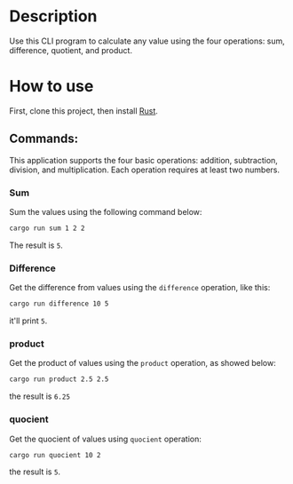 # Description 

Use this CLI program to calculate any value using the four operations: sum, difference, quotient, and product.

# How to use

First, clone this project, then install [Rust](https://rust-lang.org/tools/install/). 

## Commands:

This application supports the four basic operations: addition, subtraction, division, and multiplication. Each operation requires at least two numbers.

### Sum 

Sum the values using the following command below:
```bash
cargo run sum 1 2 2 
```
The result is `5`.

### Difference 

Get the difference from values using the `difference` operation, like this: 
```bash
cargo run difference 10 5
```
it'll print `5`.

### product 

Get the product of values using the `product` operation, as showed below:
```bash
cargo run product 2.5 2.5
```
the result is `6.25`

### quocient 

Get the quocient of values using `quocient` operation:
```bash
cargo run quocient 10 2
```
the result is `5`. 
